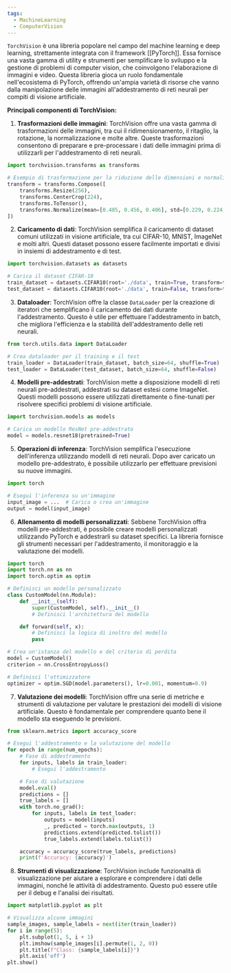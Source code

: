 ```yaml
---
tags:
  - MachineLearning
  - ComputerVision
---
```

`TorchVision` è una libreria popolare nel campo del machine learning e deep learning, strettamente integrata con il framework [[PyTorch]].
Essa fornisce una vasta gamma di utility e strumenti per semplificare lo sviluppo e la gestione di problemi di computer vision, che coinvolgono l'elaborazione di immagini e video.
Questa libreria gioca un ruolo fondamentale nell'ecosistema di PyTorch, offrendo un'ampia varietà di risorse che vanno dalla manipolazione delle immagini all'addestramento di reti neurali per compiti di visione artificiale.

**Principali componenti di TorchVision:**

1. **Trasformazioni delle immagini**: TorchVision offre una vasta gamma di trasformazioni delle immagini, tra cui il ridimensionamento, il ritaglio, la rotazione, la normalizzazione e molte altre. Queste trasformazioni consentono di preparare e pre-processare i dati delle immagini prima di utilizzarli per l'addestramento di reti neurali.
```python
import torchvision.transforms as transforms

# Esempio di trasformazione per la riduzione delle dimensioni e normalizzazione
transform = transforms.Compose([
    transforms.Resize(256),
    transforms.CenterCrop(224),
    transforms.ToTensor(),
    transforms.Normalize(mean=[0.485, 0.456, 0.406], std=[0.229, 0.224, 0.225])
])
```

2. **Caricamento di dati**: TorchVision semplifica il caricamento di dataset comuni utilizzati in visione artificiale, tra cui CIFAR-10, MNIST, ImageNet e molti altri. Questi dataset possono essere facilmente importati e divisi in insiemi di addestramento e di test.
```python
import torchvision.datasets as datasets

# Carica il dataset CIFAR-10
train_dataset = datasets.CIFAR10(root='./data', train=True, transform=transform, download=True)
test_dataset = datasets.CIFAR10(root='./data', train=False, transform=transform, download=True)
```

3. **Dataloader**: TorchVision offre la classe `DataLoader` per la creazione di iteratori che semplificano il caricamento dei dati durante l'addestramento. Questo è utile per effettuare l'addestramento in batch, che migliora l'efficienza e la stabilità dell'addestramento delle reti neurali.
```python
from torch.utils.data import DataLoader

# Crea dataloader per il training e il test
train_loader = DataLoader(train_dataset, batch_size=64, shuffle=True)
test_loader = DataLoader(test_dataset, batch_size=64, shuffle=False)
```

4. **Modelli pre-addestrati**: TorchVision mette a disposizione modelli di reti neurali pre-addestrati, addestrati su dataset estesi come ImageNet. Questi modelli possono essere utilizzati direttamente o fine-tunati per risolvere specifici problemi di visione artificiale.

```python
import torchvision.models as models

# Carica un modello ResNet pre-addestrato
model = models.resnet18(pretrained=True)
```

5. **Operazioni di inferenza**: TorchVision semplifica l'esecuzione dell'inferenza utilizzando modelli di reti neurali. Dopo aver caricato un modello pre-addestrato, è possibile utilizzarlo per effettuare previsioni su nuove immagini.

```python
import torch

# Esegui l'inferenza su un'immagine
input_image = ...  # Carica o crea un'immagine
output = model(input_image)
```

6. **Allenamento di modelli personalizzati**: Sebbene TorchVision offra modelli pre-addestrati, è possibile creare modelli personalizzati utilizzando PyTorch e addestrarli su dataset specifici. La libreria fornisce gli strumenti necessari per l'addestramento, il monitoraggio e la valutazione dei modelli.

```python
import torch
import torch.nn as nn
import torch.optim as optim

# Definisci un modello personalizzato
class CustomModel(nn.Module):
    def __init__(self):
        super(CustomModel, self).__init__()
        # Definisci l'architettura del modello

    def forward(self, x):
        # Definisci la logica di inoltro del modello
        pass

# Crea un'istanza del modello e del criterio di perdita
model = CustomModel()
criterion = nn.CrossEntropyLoss()

# Definisci l'ottimizzatore
optimizer = optim.SGD(model.parameters(), lr=0.001, momentum=0.9)
```

7. **Valutazione dei modelli**: TorchVision offre una serie di metriche e strumenti di valutazione per valutare le prestazioni dei modelli di visione artificiale. Questo è fondamentale per comprendere quanto bene il modello sta eseguendo le previsioni.

```python
from sklearn.metrics import accuracy_score

# Esegui l'addestramento e la valutazione del modello
for epoch in range(num_epochs):
    # Fase di addestramento
    for inputs, labels in train_loader:
        # Esegui l'addestramento

    # Fase di valutazione
    model.eval()
    predictions = []
    true_labels = []
    with torch.no_grad():
        for inputs, labels in test_loader:
            outputs = model(inputs)
            _, predicted = torch.max(outputs, 1)
            predictions.extend(predicted.tolist())
            true_labels.extend(labels.tolist())

    accuracy = accuracy_score(true_labels, predictions)
    print(f'Accuracy: {accuracy}')
```

8. **Strumenti di visualizzazione**: TorchVision include funzionalità di visualizzazione per aiutare a esplorare e comprendere i dati delle immagini, nonché le attività di addestramento. Questo può essere utile per il debug e l'analisi dei risultati.

```python
import matplotlib.pyplot as plt

# Visualizza alcune immagini
sample_images, sample_labels = next(iter(train_loader))
for i in range(5):
    plt.subplot(1, 5, i + 1)
    plt.imshow(sample_images[i].permute(1, 2, 0))
    plt.title(f"Class: {sample_labels[i]}")
    plt.axis('off')
plt.show()
```